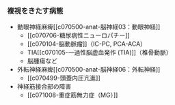 ### 複視をきたす病態
- 動眼神経麻痺[[c070500-anat-脳神経03：動眼神経]]
	- [[c070706-糖尿病性ニューロパチー]]
	- [[c070104-脳動脈瘤]]（IC-PC, PCA-ACA）
	- TIA[[c070105-一過性脳虚血発作 (TIA)]]（椎骨動脈）
	- 脳腫瘍など
- 外転神経麻痺[[c070500-anat-脳神経06：外転神経]]
	- [[c070499-頭蓋内圧亢進]]
- 神経筋接合部の障害
	- [[c071008-重症筋無力症（MG）]]